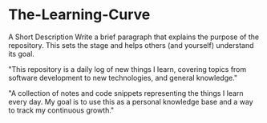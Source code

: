# The-Learning-Curve

A Short Description
Write a brief paragraph that explains the purpose of the repository. This sets the stage and helps others (and yourself) understand its goal.

"This repository is a daily log of new things I learn, covering topics from software development to new technologies, and general knowledge."

"A collection of notes and code snippets representing the things I learn every day. My goal is to use this as a personal knowledge base and a way to track my continuous growth."
